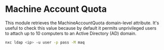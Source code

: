# Machine Account Quota

This module retrieves the MachineAccountQuota domain-level attribute. It's useful to check this value because by default it permits unprivileged users to attach up to 10 computers to an Active Directory (AD) domain.

```bash
nxc ldap <ip> -u user -p pass -M maq
```

